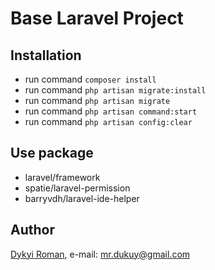 # Base Laravel Project

## Installation
+ run command ``` composer install ```
+ run command ``` php artisan migrate:install ```
+ run command ``` php artisan migrate ```
+ run command ``` php artisan command:start ```
+ run command ``` php artisan config:clear ```

## Use package
+ laravel/framework
+ spatie/laravel-permission
+ barryvdh/laravel-ide-helper


## Author
[Dykyi Roman](https://www.linkedin.com/in/roman-dykyi-43428543/), e-mail: [mr.dukuy@gmail.com](mailto:mr.dukuy@gmail.com)